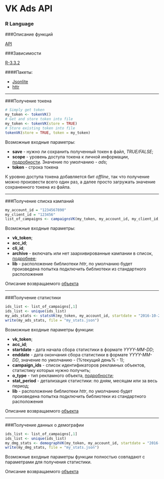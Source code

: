 # VK Ads API
### R Language

###Описание функций 

[API](https://vk.com/dev/ads)

###Зависимости 

[R-3.3.2](https://cran.r-project.org/)

####Пакеты:
 - [Jsonlite](https://cran.r-project.org/web/packages/jsonlite/index.html)
 - [httr](https://cran.r-project.org/web/packages/httr/index.html)
 
---
 
###Получение токена
 
```R
# Simply get token
my_token <- tokenVK()
# Get and store token into file
my_token <- tokenVK(store = TRUE)
# Store existing token into file
tokenVK(store = TRUE, token = my_token)
```

Возможные входные параметры:
 - **save** - нужно ли сохранить полученный токен в файл, *TRUE/FALSE*;
 - **scope** - уровень доступа токена к личной информации, [подробности](https://vk.com/dev/permissions). Значение по умолчанию - *ads*;
 - **token** - строка токена
 
К уровню доступа токена добавляется бит *offline*, так что получение можно произвести всего один раз, а далее просто загружать значение сохраненного токена из файла.

---

###Получение списка кампаний
 
```R
my_account_id = "1234567890"
my_client_id = "123456"
list_of_campaigns <- campaignsVK(my_token, my_account_id, my_client_id, archive = 0)
 ```

Возможные входные параметры:
 - **vk_token**;
 - **acc_id**;
 - **cli_id**;
 - **archive** - включать или нет заархивированные кампании в список, [подробнее](https://vk.com/dev/ads.getCampaigns);
 - **lib** - расположение библиотеки *httr*, по умолчанию будет произведена попытка подключить библиотеки из стандартного расположения
 
 
Описание возвращаемого [объекта](https://vk.com/dev/ads.getCampaigns)

---

###Получение статистики

```R
ids_list <- list_of_campaigns[,1]
ids_list <- unique(ids_list)
my_ads_stats <- statsVK(my_token, my_account_id, startdate = "2016-10-20", campaign_ids = ids_list)
write(my_ads_stats, file = "my_stats.json")
```

Возможные входные параметры функции:
 - **vk_token**;
 - **acc_id**;
 - **startdate** - дата начала сбора статистики в формате *YYYY-MM-DD*;
 - **enddate** - дата окончания сбора статистики в формате *YYYY-MM-DD*, значение по умолчанию - (%текущий день% - 1);
 - **campaign_ids** - список идентификаторов рекламных объектов, статистику которых нужно получить;
 - **o_type** - тип рекламного объекта, [подробности](https://vk.com/dev/ads.getStatistics);
 - **stat_period** - детализация статистики: по дням, месяцам или за весь период;
 - **lib** - расположение библиотеки *httr*, по умолчанию будет произведена попытка подключить библиотеки из стандартного расположения
 
 
Описание возвращаемого [объекта](https://vk.com/dev/ads.getStatistics)
 
---
 
###Получение данных о демографии

```R
ids_list <- list_of_campaigns[,1]
ids_list <- unique(ids_list)
my_dmg_stats <- demographVK(my_token, my_account_id, startdate = "2016-10-20", campaign_ids = ids_list)
write(my_dmg_stats, file = "my_stats.json")
```

Возможные входные параметры функции полностью совпадают с параметрами для получения статистики.

Описание возвращаемого [объекта](https://vk.com/dev/ads.getDemographics)
 
